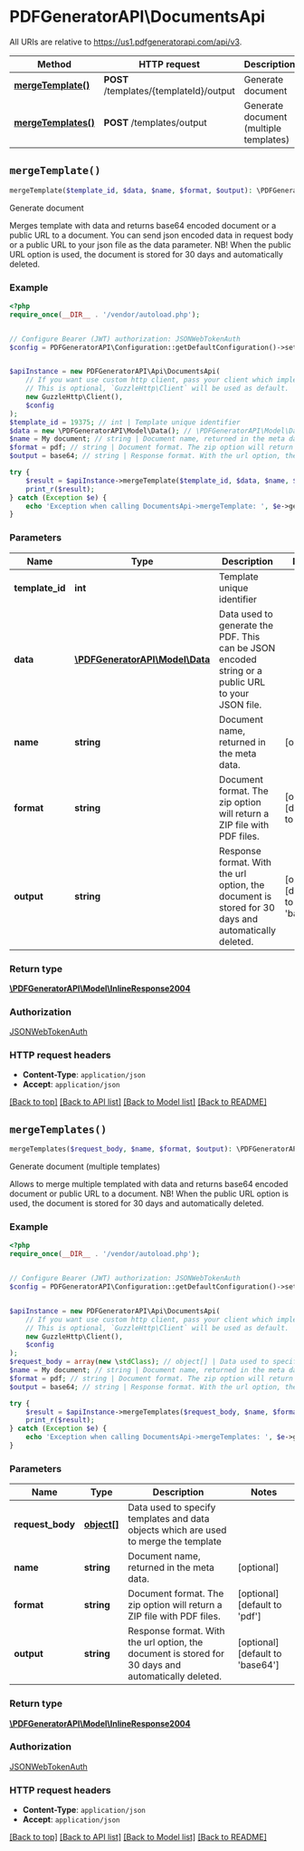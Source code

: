 # PDFGeneratorAPI\DocumentsApi

All URIs are relative to https://us1.pdfgeneratorapi.com/api/v3.

Method | HTTP request | Description
------------- | ------------- | -------------
[**mergeTemplate()**](DocumentsApi.md#mergeTemplate) | **POST** /templates/{templateId}/output | Generate document
[**mergeTemplates()**](DocumentsApi.md#mergeTemplates) | **POST** /templates/output | Generate document (multiple templates)


## `mergeTemplate()`

```php
mergeTemplate($template_id, $data, $name, $format, $output): \PDFGeneratorAPI\Model\InlineResponse2004
```

Generate document

Merges template with data and returns base64 encoded document or a public URL to a document. You can send json encoded data in request body or a public URL to your json file as the data parameter. NB! When the public URL option is used, the document is stored for 30 days and automatically deleted.

### Example

```php
<?php
require_once(__DIR__ . '/vendor/autoload.php');


// Configure Bearer (JWT) authorization: JSONWebTokenAuth
$config = PDFGeneratorAPI\Configuration::getDefaultConfiguration()->setAccessToken('YOUR_ACCESS_TOKEN');


$apiInstance = new PDFGeneratorAPI\Api\DocumentsApi(
    // If you want use custom http client, pass your client which implements `GuzzleHttp\ClientInterface`.
    // This is optional, `GuzzleHttp\Client` will be used as default.
    new GuzzleHttp\Client(),
    $config
);
$template_id = 19375; // int | Template unique identifier
$data = new \PDFGeneratorAPI\Model\Data(); // \PDFGeneratorAPI\Model\Data | Data used to generate the PDF. This can be JSON encoded string or a public URL to your JSON file.
$name = My document; // string | Document name, returned in the meta data.
$format = pdf; // string | Document format. The zip option will return a ZIP file with PDF files.
$output = base64; // string | Response format. With the url option, the document is stored for 30 days and automatically deleted.

try {
    $result = $apiInstance->mergeTemplate($template_id, $data, $name, $format, $output);
    print_r($result);
} catch (Exception $e) {
    echo 'Exception when calling DocumentsApi->mergeTemplate: ', $e->getMessage(), PHP_EOL;
}
```

### Parameters

Name | Type | Description  | Notes
------------- | ------------- | ------------- | -------------
 **template_id** | **int**| Template unique identifier |
 **data** | [**\PDFGeneratorAPI\Model\Data**](../Model/Data.md)| Data used to generate the PDF. This can be JSON encoded string or a public URL to your JSON file. |
 **name** | **string**| Document name, returned in the meta data. | [optional]
 **format** | **string**| Document format. The zip option will return a ZIP file with PDF files. | [optional] [default to &#39;pdf&#39;]
 **output** | **string**| Response format. With the url option, the document is stored for 30 days and automatically deleted. | [optional] [default to &#39;base64&#39;]

### Return type

[**\PDFGeneratorAPI\Model\InlineResponse2004**](../Model/InlineResponse2004.md)

### Authorization

[JSONWebTokenAuth](../../README.md#JSONWebTokenAuth)

### HTTP request headers

- **Content-Type**: `application/json`
- **Accept**: `application/json`

[[Back to top]](#) [[Back to API list]](../../README.md#endpoints)
[[Back to Model list]](../../README.md#models)
[[Back to README]](../../README.md)

## `mergeTemplates()`

```php
mergeTemplates($request_body, $name, $format, $output): \PDFGeneratorAPI\Model\InlineResponse2004
```

Generate document (multiple templates)

Allows to merge multiple templated with data and returns base64 encoded document or public URL to a document. NB! When the public URL option is used, the document is stored for 30 days and automatically deleted.

### Example

```php
<?php
require_once(__DIR__ . '/vendor/autoload.php');


// Configure Bearer (JWT) authorization: JSONWebTokenAuth
$config = PDFGeneratorAPI\Configuration::getDefaultConfiguration()->setAccessToken('YOUR_ACCESS_TOKEN');


$apiInstance = new PDFGeneratorAPI\Api\DocumentsApi(
    // If you want use custom http client, pass your client which implements `GuzzleHttp\ClientInterface`.
    // This is optional, `GuzzleHttp\Client` will be used as default.
    new GuzzleHttp\Client(),
    $config
);
$request_body = array(new \stdClass); // object[] | Data used to specify templates and data objects which are used to merge the template
$name = My document; // string | Document name, returned in the meta data.
$format = pdf; // string | Document format. The zip option will return a ZIP file with PDF files.
$output = base64; // string | Response format. With the url option, the document is stored for 30 days and automatically deleted.

try {
    $result = $apiInstance->mergeTemplates($request_body, $name, $format, $output);
    print_r($result);
} catch (Exception $e) {
    echo 'Exception when calling DocumentsApi->mergeTemplates: ', $e->getMessage(), PHP_EOL;
}
```

### Parameters

Name | Type | Description  | Notes
------------- | ------------- | ------------- | -------------
 **request_body** | [**object[]**](../Model/object.md)| Data used to specify templates and data objects which are used to merge the template |
 **name** | **string**| Document name, returned in the meta data. | [optional]
 **format** | **string**| Document format. The zip option will return a ZIP file with PDF files. | [optional] [default to &#39;pdf&#39;]
 **output** | **string**| Response format. With the url option, the document is stored for 30 days and automatically deleted. | [optional] [default to &#39;base64&#39;]

### Return type

[**\PDFGeneratorAPI\Model\InlineResponse2004**](../Model/InlineResponse2004.md)

### Authorization

[JSONWebTokenAuth](../../README.md#JSONWebTokenAuth)

### HTTP request headers

- **Content-Type**: `application/json`
- **Accept**: `application/json`

[[Back to top]](#) [[Back to API list]](../../README.md#endpoints)
[[Back to Model list]](../../README.md#models)
[[Back to README]](../../README.md)
